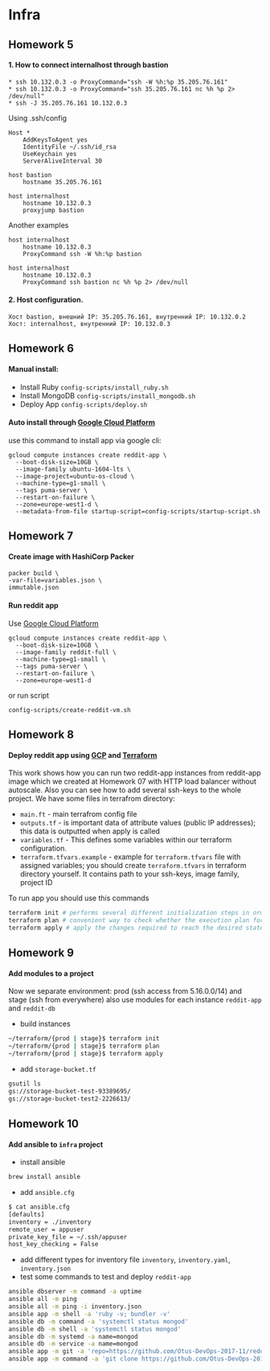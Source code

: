 # Infra
## Homework 5
#### 1. How to connect internalhost through bastion

```
* ssh 10.132.0.3 -o ProxyCommand="ssh -W %h:%p 35.205.76.161"
* ssh 10.132.0.3 -o ProxyCommand="ssh 35.205.76.161 nc %h %p 2> /dev/null"
* ssh -J 35.205.76.161 10.132.0.3
```
Using .ssh/config
```
Host *
    AddKeysToAgent yes
    IdentityFile ~/.ssh/id_rsa
    UseKeychain yes
    ServerAliveInterval 30

host bastion
    hostname 35.205.76.161

host internalhost
    hostname 10.132.0.3
    proxyjump bastion
```
Another examples
```
host internalhost
    hostname 10.132.0.3
    ProxyCommand ssh -W %h:%p bastion

host internalhost
    hostname 10.132.0.3
    ProxyCommand ssh bastion nc %h %p 2> /dev/null
```
#### 2. Host configuration.
```
Хост bastion, внешний IP: 35.205.76.161, внутренний IP: 10.132.0.2
Хост: internalhost, внутренний IP: 10.132.0.3
```
## Homework 6
#### Manual install:
* Install Ruby `config-scripts/install_ruby.sh`
* Install MongoDB `config-scripts/install_mongodb.sh`
* Deploy App `config-scripts/deploy.sh`

#### Auto install through [Google Cloud Platform](https://cloud.google.com/)
use this command to install app via google cli:
```
gcloud compute instances create reddit-app \
  --boot-disk-size=10GB \
  --image-family ubuntu-1604-lts \
  --image-project=ubuntu-os-cloud \
  --machine-type=g1-small \
  --tags puma-server \
  --restart-on-failure \
  --zone=europe-west1-d \
  --metadata-from-file startup-script=config-scripts/startup-script.sh
```
## Homework 7
#### Create image with HashiCorp Packer
```
packer build \
-var-file=variables.json \
immutable.json
```
#### Run reddit app
Use [Google Cloud Platform](https://cloud.google.com/)
```
gcloud compute instances create reddit-app \
  --boot-disk-size=10GB \
  --image-family reddit-full \
  --machine-type=g1-small \
  --tags puma-server \
  --restart-on-failure \
  --zone=europe-west1-d
```
or run script
```
config-scripts/create-reddit-vm.sh
```
## Homework 8
#### Deploy reddit app using [GCP](https://cloud.google.com/) and [Terraform](https://www.terraform.io/)

This work shows how you can run two reddit-app instances from reddit-app image which we created at Homework 07  with HTTP load balancer without autoscale. Also you can see how to add several ssh-keys to the whole project. We have some files in terrafrom directory:
- `main.ft` - main terrafrom config file
- `outputs.tf` - is important data of attribute values (public IP addresses); this data is outputted when apply is called
- `variables.tf` - This defines some variables within our terraform configuration.
- `terraform.tfvars.example` - example for `terraform.tfvars` file with assigned variables; you should create `terraform.tfvars` in terraform directory yourself. It contains path to your ssh-keys, image family, project ID

To run app you should use this commands
```bash
terraform init # performs several different initialization steps in order to prepare a working directory for use
terraform plan # convenient way to check whether the execution plan for a set of changes matches your expectations without making any changes to real resources or to the state
terraform apply # apply the changes required to reach the desired state of the configuration, or the pre-determined set of actions generated by a `terraform plan` execution plan
```

## Homework 9
#### Add modules to a project

Now we separate environment: prod (ssh access from 5.16.0.0/14) and stage (ssh from everywhere) also use modules for each instance `reddit-app` and `reddit-db`
 - build instances
```bash
~/terraform/{prod | stage}$ terraform init
~/terraform/{prod | stage}$ terraform plan
~/terraform/{prod | stage}$ terraform apply
```
- add `storage-bucket.tf`

```bash
gsutil ls
gs://storage-bucket-test-93389695/
gs://storage-bucket-test2-2226613/
```

## Homework 10
#### Add ansible to `infra` project

- install ansible

```bash
brew install ansible
```
- add `ansible.cfg`

```bash
$ cat ansible.cfg
[defaults]
inventory = ./inventory
remote_user = appuser
private_key_file = ~/.ssh/appuser
host_key_checking = False
```
- add different types for inventory file `inventory`, `inventory.yaml`, `inventory.json`
- test some commands to test and deploy `reddit-app`

```bash
ansible dbserver -m command -a uptime
ansible all -m ping
ansible all -m ping -i inventory.json
ansible app -m shell -a 'ruby -v; bundler -v'
ansible db -m command -a 'systemctl status mongod'
ansible db -m shell -a 'systemctl status mongod'
ansible db -m systemd -a name=mongod
ansible db -m service -a name=mongod
ansible app -m git -a 'repo=https://github.com/Otus-DevOps-2017-11/reddit.git dest=/home/appuser/reddit'
ansible app -m command -a 'git clone https://github.com/Otus-DevOps-2017-11/reddit.git dest=/home/appuser/reddit'
```

